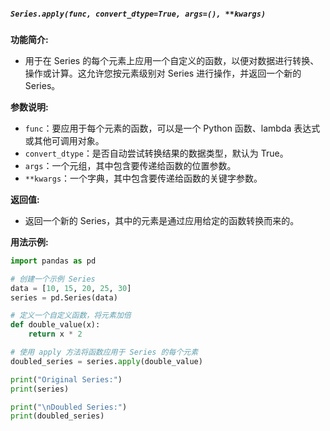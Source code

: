 ##### `Series.apply(func, convert_dtype=True, args=(), **kwargs)`
**功能简介:**
- 用于在 Series 的每个元素上应用一个自定义的函数，以便对数据进行转换、操作或计算。这允许您按元素级别对 Series 进行操作，并返回一个新的 Series。

**参数说明:**
- `func`：要应用于每个元素的函数，可以是一个 Python 函数、lambda 表达式或其他可调用对象。
- `convert_dtype`：是否自动尝试转换结果的数据类型，默认为 True。
- `args`：一个元组，其中包含要传递给函数的位置参数。
- `**kwargs`：一个字典，其中包含要传递给函数的关键字参数。

**返回值:**
- 返回一个新的 Series，其中的元素是通过应用给定的函数转换而来的。

**用法示例:**
```python
import pandas as pd

# 创建一个示例 Series
data = [10, 15, 20, 25, 30]
series = pd.Series(data)

# 定义一个自定义函数，将元素加倍
def double_value(x):
    return x * 2

# 使用 apply 方法将函数应用于 Series 的每个元素
doubled_series = series.apply(double_value)

print("Original Series:")
print(series)

print("\nDoubled Series:")
print(doubled_series)
```
